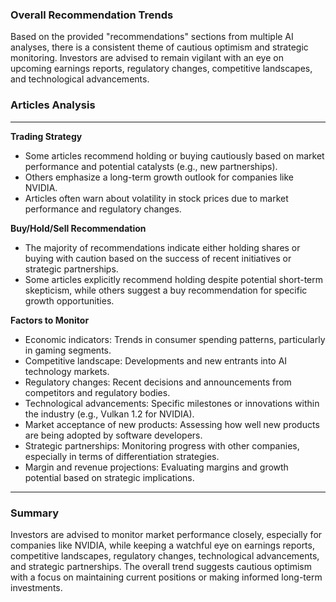### **Overall Recommendation Trends**

Based on the provided "recommendations" sections from multiple AI analyses, there is a consistent theme of cautious optimism and strategic monitoring. Investors are advised to remain vigilant with an eye on upcoming earnings reports, regulatory changes, competitive landscapes, and technological advancements.

### **Articles Analysis**

---

**Trading Strategy**
- Some articles recommend holding or buying cautiously based on market performance and potential catalysts (e.g., new partnerships).
- Others emphasize a long-term growth outlook for companies like NVIDIA.
- Articles often warn about volatility in stock prices due to market performance and regulatory changes.

**Buy/Hold/Sell Recommendation**
- The majority of recommendations indicate either holding shares or buying with caution based on the success of recent initiatives or strategic partnerships.
- Some articles explicitly recommend holding despite potential short-term skepticism, while others suggest a buy recommendation for specific growth opportunities.

**Factors to Monitor**
- Economic indicators: Trends in consumer spending patterns, particularly in gaming segments.
- Competitive landscape: Developments and new entrants into AI technology markets.
- Regulatory changes: Recent decisions and announcements from competitors and regulatory bodies.
- Technological advancements: Specific milestones or innovations within the industry (e.g., Vulkan 1.2 for NVIDIA).
- Market acceptance of new products: Assessing how well new products are being adopted by software developers.
- Strategic partnerships: Monitoring progress with other companies, especially in terms of differentiation strategies.
- Margin and revenue projections: Evaluating margins and growth potential based on strategic implications.

---

### **Summary**

Investors are advised to monitor market performance closely, especially for companies like NVIDIA, while keeping a watchful eye on earnings reports, competitive landscapes, regulatory changes, technological advancements, and strategic partnerships. The overall trend suggests cautious optimism with a focus on maintaining current positions or making informed long-term investments.